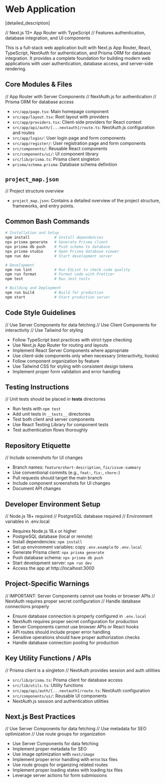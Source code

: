 # Web Application

[detailed_description]

// Next.js 13+ App Router with TypeScript
// Features authentication, database integration, and UI components

This is a full-stack web application built with Next.js App Router, React, TypeScript, NextAuth for authentication, and Prisma ORM for database integration. It provides a complete foundation for building modern web applications with user authentication, database access, and server-side rendering.

## Core Modules & Files

// App Router with Server Components
// NextAuth.js for authentication
// Prisma ORM for database access

- `src/app/page.tsx`: Main homepage component
- `src/app/layout.tsx`: Root layout with providers
- `src/app/providers.tsx`: Client-side providers for React context
- `src/app/api/auth/[...nextauth]/route.ts`: NextAuth.js configuration and routes
- `src/app/login/`: User login page and form components
- `src/app/register/`: User registration page and form components
- `src/components/`: Reusable React components
- `src/components/ui/`: UI component library
- `src/lib/prisma.ts`: Prisma client singleton
- `prisma/schema.prisma`: Database schema definition

## `project_map.json`

// Project structure overview

- `project_map.json`: Contains a detailed overview of the project structure, frameworks, and entry points.

## Common Bash Commands

```bash
# Installation and Setup
npm install           # Install dependencies
npx prisma generate   # Generate Prisma client
npx prisma db push    # Push schema to database
npx prisma studio     # Open Prisma database viewer
npm run dev           # Start development server

# Development
npm run lint          # Run ESLint to check code quality
npm run format        # Format code with Prettier
npm test              # Run Jest tests

# Building and Deployment
npm run build         # Build for production
npm start             # Start production server
```

## Code Style Guidelines

// Use Server Components for data fetching
// Use Client Components for interactivity
// Use Tailwind for styling

- Follow TypeScript best practices with strict type checking
- Use Next.js App Router for routing and layouts
- Implement React Server Components where appropriate
- Use client-side components only when necessary (interactivity, hooks)
- Follow component organization by feature
- Use Tailwind CSS for styling with consistent design tokens
- Implement proper form validation and error handling

## Testing Instructions

// Unit tests should be placed in __tests__ directories

- Run tests with `npm test`
- Add unit tests in `__tests__` directories
- Test both client and server components
- Use React Testing Library for component tests
- Test authentication flows thoroughly

## Repository Etiquette

// Include screenshots for UI changes

- Branch names: `feature/short-description`, `fix/issue-summary`
- Use conventional commits (e.g., `feat:`, `fix:`, `chore:`)
- Pull requests should target the main branch
- Include component screenshots for UI changes
- Document API changes

## Developer Environment Setup

// Node.js 18+ required
// PostgreSQL database required
// Environment variables in .env.local

- Requires Node.js 18.x or higher
- PostgreSQL database (local or remote)
- Install dependencies: `npm install`
- Set up environment variables: copy `.env.example` to `.env.local`
- Generate Prisma client: `npx prisma generate`
- Push database schema: `npx prisma db push`
- Start development server: `npm run dev`
- Access the app at http://localhost:3000

## Project-Specific Warnings

// IMPORTANT: Server Components cannot use hooks or browser APIs
// NextAuth requires proper secret configuration
// Handle database connections properly

- Ensure database connection is properly configured in `.env.local`
- NextAuth requires proper secret configuration for production
- Server Components cannot use browser APIs or React hooks
- API routes should include proper error handling
- Sensitive operations should have proper authorization checks
- Handle database connection pooling for production

## Key Utility Functions / APIs

// Prisma client is a singleton
// NextAuth provides session and auth utilities

- `src/lib/prisma.ts`: Prisma client for database access
- `src/lib/utils.ts`: Utility functions
- `src/app/api/auth/[...nextauth]/route.ts`: NextAuth configuration
- `src/components/ui/`: Reusable UI components
- NextAuth.js session and authentication utilities

## Next.js Best Practices

// Use Server Components for data fetching
// Use metadata for SEO optimization
// Use route groups for organization

- Use Server Components for data fetching
- Implement proper metadata for SEO
- Use image optimization with `next/image`
- Implement proper error handling with error.tsx files
- Use route groups for organizing related routes
- Implement proper loading states with loading.tsx files
- Leverage server actions for form submissions